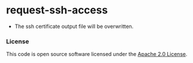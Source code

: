 
# request-ssh-access

- The ssh certificate output file will be overwritten.

### License

This code is open source software licensed under the [Apache 2.0 License]("http://www.apache.org/licenses/LICENSE-2.0.html").
